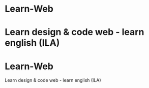 # Learn-Web
Learn design &amp; code web - learn english (ILA)
=======
# Learn-Web
Learn design &amp; code web - learn english (ILA)

